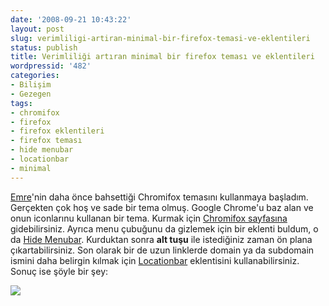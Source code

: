 ```yaml
---
date: '2008-09-21 10:43:22'
layout: post
slug: verimliligi-artiran-minimal-bir-firefox-temasi-ve-eklentileri
status: publish
title: Verimliliği artıran minimal bir firefox teması ve eklentileri
wordpressid: '482'
categories:
- Bilişim
- Gezegen
tags:
- chromifox
- firefox
- firefox eklentileri
- firefox teması
- hide menubar
- locationbar
- minimal
---
```


[Emre](http://www.emrealadag.com/)'nin daha önce bahsettiği Chromifox temasını kullanmaya başladım. Gerçekten çok hoş ve sade bir tema olmuş. Google Chrome'u baz alan ve onun iconlarınu kullanan bir tema. Kurmak için [Chromifox sayfasına](https://addons.mozilla.org/en-US/firefox/addon/8782) gidebilirsiniz. Ayrıca menu çubuğunu da gizlemek için bir eklenti buldum, o da [Hide Menubar](https://addons.mozilla.org/en-US/firefox/addon/4762). Kurduktan sonra **alt tuşu** ile istediğiniz zaman ön plana çıkartabilirsiniz. Son olarak bir de uzun linklerde domain ya da subdomain ismini daha belirgin kılmak için [Locationbar](https://addons.mozilla.org/en-US/firefox/addon/4014) eklentisini kullanabilirsiniz.  Sonuç ise şöyle bir şey:

[![](http://arsln.org/wp-content/uploads/chromifox.png)](http://arsln.org/wp-content/uploads/chromifox.png)


